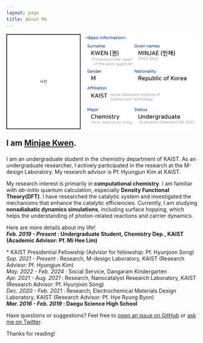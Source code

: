 ```yaml
---
layout: page
title: About Me
---
```


<img src="/images/AboutMe.png" style="max-width: 100%; height: auto;" />

<p style="font-size: 150%;">
      <strong>I am <a href="/files/MinjaeKwen_CV.pdf">Minjae Kwen</a>.</strong>
</p>

I am an undergraduate student in the chemistry department of KAIST. As an undergraduate researcher, I actively participated in the research at the M-design Laboratory. My research advisor is Pf. Hyungjun Kim at KAIST. 

My research interest is primarily in <strong>computational chemistry</strong>. I am familiar with <i>ab-initio</i> quantum calculation, especially <strong>Density Functional Theory(DFT)</strong>. I have researched the catalytic system and investigated the mechanisms that enhance the catalytic efficiencies. Currently, I am studying <strong>nonadiabatic dynamics simulations</strong>, including surface hopping, which helps the understanding of photon-related reactions and carrier dynamics.

Here are more details about my life!<br>
<strong><i>Feb. 2019 - Present</i> : Undergraduate Student, Chemistry Dep., KAIST (Academic Advisor: Pf. Mi Hee Lim)</strong>
<div margin-left: 5px>
      * KAIST Presidential Fellowship (Advisor for fellowship: Pf. Hyunjoon Song)
      <i>Sep. 2021 - Present</i> : Research, M-design Laboratory, KAIST (Research Advisor: Pf. Hyungjun Kim) <br>
      <i>May. 2022 - Feb. 2024</i> : Social Service, Dangaram Kindergarten<br>
      <i>Apr. 2021 - Aug. 2021</i> : Research, Nanocatalyst Research Laboratory, KAIST (Research Advisor: Pf. Hyunjoon Song)<br>
      <i>Dec. 2020 - Feb. 2021</i> : Research, Electrochemical Materials Design Laboratory, KAIST (Research Advisor: Pf. Hye Ryung Byon)<br>
</div>
<strong><i>Mar. 2016 - Feb. 2019</i> : Daegu Science High School</strong>

Have questions or suggestions? Feel free to [open an issue on GitHub](https://github.com/nicoelayda/celeste/issues/new) or [ask me on Twitter](https://twitter.com/nicoelayda).

Thanks for reading!
